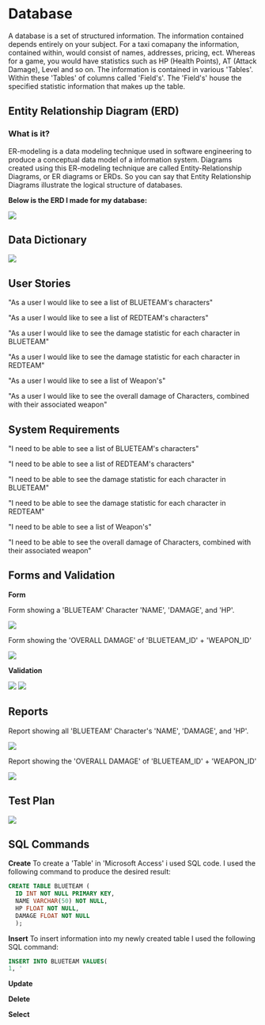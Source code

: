 # Database
A database is a set of structured information. The information contained depends entirely on your subject. For a taxi comapany the information, contained within, would consist of names, addresses, pricing, ect. Whereas for a game, you would have statistics such as HP (Health Points), AT (Attack Damage), Level and so on. The information is contained in various 'Tables'. Within these 'Tables' of columns called 'Field's'. The 'Field's' house the specified statistic information that makes up the table.    


## Entity Relationship Diagram (ERD)


### What is it?
ER-modeling is a data modeling technique used in software engineering to produce a conceptual data model of a information system. Diagrams created using this ER-modeling technique are called Entity-Relationship Diagrams, or ER diagrams or ERDs. So you can say that Entity Relationship Diagrams illustrate the logical structure of databases.


**Below is the ERD I made for my database:**


![](https://i.imgur.com/5vEVdFi.png)


## Data Dictionary


![](https://i.imgur.com/7kqx1X9.png)


## User Stories


"As a user I would like to see a list of BLUETEAM's characters"


"As a user I would like to see a list of REDTEAM's characters"


"As a user I would like to see the damage statistic for each character in BLUETEAM"


"As a user I would like to see the damage statistic for each character in REDTEAM"


"As a user I would like to see a list of Weapon's"


"As a user I would like to see the overall damage of Characters, combined with their associated weapon"


## System Requirements


"I need to be able to see a list of BLUETEAM's characters"


"I need to be able to see a list of REDTEAM's characters"


"I need to be able to see the damage statistic for each character in BLUETEAM"


"I need to be able to see the damage statistic for each character in REDTEAM"


"I need to be able to see a list of Weapon's"


"I need to be able to see the overall damage of Characters, combined with their associated weapon"



## Forms and Validation


**Form**

Form showing a 'BLUETEAM' Character 'NAME', 'DAMAGE', and 'HP'.


![](https://i.imgur.com/HRf9BED.png)


Form showing the 'OVERALL DAMAGE' of 'BLUETEAM_ID' + 'WEAPON_ID' 


![](https://i.imgur.com/tGHVygs.png)


**Validation** 


![](https://i.imgur.com/Zs2PO62.png)
![](https://i.imgur.com/azOmQ8s.png)


## Reports

Report showing all 'BLUETEAM' Character's 'NAME', 'DAMAGE', and 'HP'.


![](https://i.imgur.com/PmlRXEd.png)


Report showing the 'OVERALL DAMAGE' of 'BLUETEAM_ID' + 'WEAPON_ID'


![](https://i.imgur.com/Rue1B61.png)



## Test Plan


![](https://i.imgur.com/kiTTOht.png)


## SQL Commands

**Create**
To create a 'Table' in 'Microsoft Access' i used SQL code. I used the following command to produce the desired result:

```SQL
CREATE TABLE BLUETEAM (
  ID INT NOT NULL PRIMARY KEY,
  NAME VARCHAR(50) NOT NULL,
  HP FLOAT NOT NULL,
  DAMAGE FLOAT NOT NULL
  );
```

**Insert**
To insert information into my newly created table I used the following SQL command:

```SQL
INSERT INTO BLUETEAM VALUES(
1, '
```

**Update**


**Delete**


**Select**
